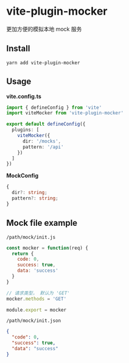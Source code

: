 # vite-plugin-mocker

更加方便的模拟本地 mock 服务

## Install

```
yarn add vite-plugin-mocker
```

## Usage

**vite.config.ts**

```ts
import { defineConfig } from 'vite'
import viteMocker from 'vite-plugin-mocker'

export default defineConfig({
  plugins: [
    viteMocker({
      dir: '/mocks',
      pattern: '/api'
    })
  ]
})
```

**MockConfig**

```ts
{
  dir?: string;
  pattern?: string;
}
```

## Mock file example

`/path/mock/init.js`

```js
const mocker = function(req) {
  return {
    code: 0,
    success: true,
    data: 'success'
  }
}

// 请求类型， 默认为 'GET'
mocker.methods = 'GET'

module.export = mocker
```


`/path/mock/init.json`

```json
{
  "code": 0,
  "success": true,
  "data": "success"
}
```

